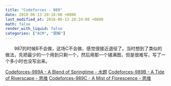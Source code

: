 ```yaml
---
title: "Codeforces - 989"
date: 2018-06-13 20:18:00 +0800
last_modified_at: 2018-06-13 20:24:08 +0800
math: false
render_with_liquid: false
categories: ["ACM", "题解"]
---
```


&emsp;&emsp;987的时候B不会做，这场C不会做，感觉很接近退役了。当时想到了类似的做法，先把最少的一个用到只剩一个，然后用那一个铺满图，但是很难写，写了一个多小时也没写出来。

[Codeforces-989A - A Blend of Springtime - 水题](https://www.lucien.ink/archives/268/)
[Codeforces-989B - A Tide of Riverscape - 思维](https://www.lucien.ink/archives/269/)
[Codeforces-989C - A Mist of Florescence - 思维](https://www.lucien.ink/archives/270/)
